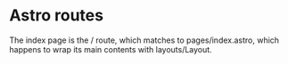# Astro routes

The index page is the / route, which matches to pages/index.astro, which happens to wrap its main contents with layouts/Layout.
